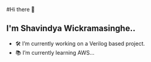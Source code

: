  #Hi there 👋 
## I'm Shavindya Wickramasinghe..

- :hammer_and_wrench: I’m currently working on a Verilog based project.
- :books: I’m currently learning AWS...

